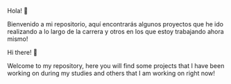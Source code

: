 Hola! 👋

Bienvenido a mi repositorio, aquí encontrarás algunos proyectos que he ido realizando a lo largo de la carrera y otros en los que estoy trabajando ahora mismo!

Hi there! 👋

Welcome to my repository, here you will find some projects that I have been working on during my studies and others that I am working on right now!
